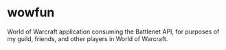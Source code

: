 # wowfun
World of Warcraft application consuming the Battlenet API, for purposes of my guild, friends, and other players in World of Warcraft.
